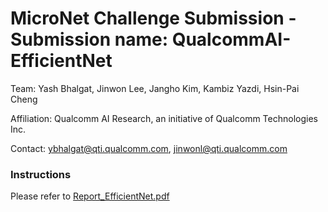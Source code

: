 # MicroNet Challenge Submission - Submission name: QualcommAI-EfficientNet
Team: Yash Bhalgat, Jinwon Lee, Jangho Kim, Kambiz Yazdi, Hsin-Pai Cheng

Affiliation: Qualcomm AI Research, an initiative of Qualcomm Technologies Inc.

Contact: ybhalgat@qti.qualcomm.com, jinwonl@qti.qualcomm.com

### Instructions
Please refer to [Report_EfficientNet.pdf](Report_EfficientNet.pdf)
